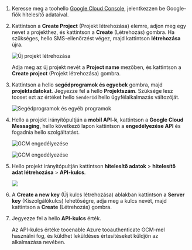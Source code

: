 
1. Keresse meg a toohello [Google Cloud Console](https://console.developers.google.com/project), jelentkezzen be Google-fiók hitelesítő adataival. 
2. Kattintson a **Create Project** (Projekt létrehozása) elemre, adjon meg egy nevet a projekthez, és kattintson a **Create** (Létrehozás) gombra. Ha szükséges, hello SMS-ellenőrzést végez, majd kattintson **létrehozása** újra.
   
    ![Új projekt létrehozása](./media/mobile-services-enable-google-cloud-messaging/mobile-services-google-new-project.png)   
   
     Adja meg az új projekt nevét a **Project name** mezőben, és kattintson a **Create project** (Projekt létrehozása) gombra.
3. Kattintson a hello **segédprogramok és egyebek** gombra, majd **projektadatokat**. Jegyezze fel a hello **Projektszám**. Szüksége lesz tooset ezt az értéket hello `SenderId` hello ügyfélalkalmazás változóját.
   
    ![Segédprogramok és egyéb programok](./media/mobile-services-enable-google-cloud-messaging/notification-hubs-utilities-and-more.png)
4. Hello a projekt irányítópultján a **mobil API-k**, kattintson a **Google Cloud Messaging**, hello következő lapon kattintson a **engedélyezése API** és fogadnia hello szolgáltatást. 
   
    ![GCM engedélyezése](./media/mobile-services-enable-google-cloud-messaging/enable-GCM.png)
   
    ![GCM engedélyezése](./media/mobile-services-enable-google-cloud-messaging/enable-gcm-2.png) 
5. Hello projekt irányítópultján kattintson **hitelesítő adatok** > **hitelesítő adat létrehozása** > **API-kulcs**. 
   
    ![](./media/mobile-services-enable-google-cloud-messaging/mobile-services-google-create-server-key.png)
6. A **Create a new key** (Új kulcs létrehozása) ablakban kattintson a **Server key** (Kiszolgálókulcs) lehetőségre, adja meg a kulcs nevét, majd kattintson a **Create** (Létrehozás) gombra.
7. Jegyezze fel a hello **API-kulcs** érték.
   
    Az API-kulcs értéke tooenable Azure tooauthenticate GCM-mel használni fog, és küldhet leküldéses értesítéseket küldjön az alkalmazása nevében.

